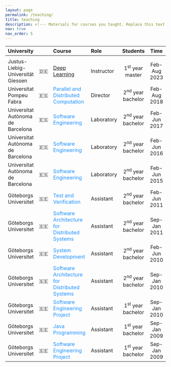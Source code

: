 ```yaml
---
layout: page
permalink: /teaching/
title: teaching
description: <!--- Materials for courses you taught. Replace this text with your description.  --->
nav: true
nav_order: 5
---
```


<!--- 

For now, this page is assumed to be a static description of your courses. You can convert it to a collection similar to `_projects/` so that you can have a dedicated page for each course.

Organize your courses by years, topics, or universities, however you like!

--->

| University                        |                                 | Course                                                                              | Role            |           Students           |      Time       |
|:----------------------------------|:--------------------------------|:------------------------------------------------------------------------------------|:----------------|:----------------------------:|:---------------:|
| <img width=250/>                  | <img width=40/>                 | <img width=190/>                                                                    | <img width=90/> |       <img width=80/>        | <img width=80/> |  
| Justus-Liebig-Universität Giessen | <span>&#x1f1e9;&#x1f1ea;</span> | [Deep Learning](https://deeplearning-jupyterbook.github.io/)                        | Instructor      |  1<sup>st</sup> year master  |  Feb-Aug 2023   |
| Universitat Pompeu Fabra          | <span>&#x1f1ea;&#x1f1f8;</span> | <span style="color:DodgerBlue">Parallel and Distributed Computation</span>          | Director        | 2<sup>nd</sup> year bachelor |  Feb-Aug 2018   |
| Universitat Autònoma de Barcelona | <span>&#x1f1ea;&#x1f1f8;</span> | <span style="color:DodgerBlue">Software Engineering</span>                          | Laboratory      | 2<sup>nd</sup> year bachelor |  Feb-Jun 2017   |
| Universitat Autònoma de Barcelona | <span>&#x1f1ea;&#x1f1f8;</span> | <span style="color:DodgerBlue">Software Engineering</span>                          | Laboratory      | 2<sup>nd</sup> year bachelor |  Feb-Jun 2016   |
| Universitat Autònoma de Barcelona | <span>&#x1f1ea;&#x1f1f8;</span> | <span style="color:DodgerBlue">Software Engineering</span>                          | Laboratory      | 2<sup>nd</sup> year bachelor |  Feb-Jun 2015   |
| Göteborgs Universitet             | <span>&#x1f1f8;&#x1f1ea;</span> | <span style="color:DodgerBlue">Test and Verification</span>                         | Assistant       | 2<sup>nd</sup> year bachelor |  Feb-Jun 2011   |
| Göteborgs Universitet             | <span>&#x1f1f8;&#x1f1ea;</span> | <span style="color:DodgerBlue">Software Architecture for Distributed Systems</span> | Assistant       | 2<sup>nd</sup> year bachelor |  Sep-Jan 2011   |
| Göteborgs Universitet             | <span>&#x1f1f8;&#x1f1ea;</span> | <span style="color:DodgerBlue">System Development</span>                            | Assistant       | 2<sup>nd</sup> year bachelor |  Feb-Jun 2010   |
| Göteborgs Universitet             | <span>&#x1f1f8;&#x1f1ea;</span> | <span style="color:DodgerBlue">Software Architecture for Distributed Systems</span> | Assistant       | 2<sup>nd</sup> year bachelor |  Sep-Jan 2010   |
| Göteborgs Universitet             | <span>&#x1f1f8;&#x1f1ea;</span> | <span style="color:DodgerBlue">Software Engineering Project</span>                  | Assistant       | 1<sup>st</sup> year bachelor |  Sep-Jan 2010   |
| Göteborgs Universitet             | <span>&#x1f1f8;&#x1f1ea;</span> | <span style="color:DodgerBlue">Java Programming</span>                              | Assistant       | 1<sup>st</sup> year bachelor |  Sep-Jan 2009   |
| Göteborgs Universitet             | <span>&#x1f1f8;&#x1f1ea;</span> | <span style="color:DodgerBlue">Software Engineering Project</span>                  | Assistant       | 1<sup>st</sup> year bachelor |  Sep-Jan 2009   |

